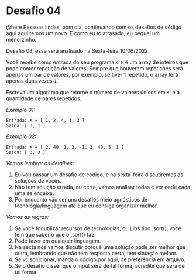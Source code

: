 # Desafio 04

@here Pessoas lindas, bom dia, continuando com os desafios de código aqui aqui temos um novo. E como eu to atrasado, eu peguei um menorzinho.

Desafio 03, esse será analisado na Sexta-feira 10/06/2022:

Você recebe como entrada do seu programa `K`. `K` é um array de inteiros que pode conter repetição de valores. Sempre que houverem repetições será apenas um par de valores, por exemplo, se tiver 1 repetido, o array terá apenas duas vezes `1`.

Escreva um algoritmo que retorne o número de valores únicos em `K`, e a quantidade de pares repetidos.

*Exemplo 01:*

```
Entrada: K = [ 1, 2, 4, 1, 3 ]
Saída: [ 3, 1 ]
```

*Exemplo 02:*

```
Entrada: K = [ 2, 40, 1, 3, -1, 3, 40, 5, 1 ]
Saída: [ 3, 3 ]
```

*Vamos lembrar os detalhes:*

1. Eu vou passar um desafio de código, e na sexta-feira discutiremos as soluções de vocês.
2. Não tem solução errada, ou certa, vamos analisar todas e ver onde cada uma se encaixa.
3. Por enquanto vão ser uns desafios meio agnósticos de tecnologia/linguagem até que eu consiga organizar melhor.

*Vamos as regras:*

1. Se você for utilizar recursos de tecnologias, ou Libs tipo .sort(), você tem que saber o que o .sort() faz.
2. Pode fazer em qualquer linguagem.
3. Na sexta nós vamos discutir porquê uma solução pode ser melhor que outra, lembrando que não tem resposta certa, tem situação melhor.
4. Se vc solucionar, manda o código por aqui, de preferência em arquivo.
5. Se o desafio disser que o input será de tal forma, acredite que será de tal forma.

